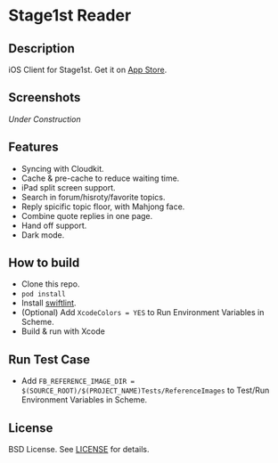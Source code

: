 # Stage1st Reader

## Description
iOS Client for Stage1st. Get it on [App Store](https://itunes.apple.com/app/apple-store/id509916119?pt=117723272&ct=Github&mt=8).

## Screenshots
*Under Construction*

## Features
- Syncing with Cloudkit.
- Cache & pre-cache to reduce waiting time.
- iPad split screen support.
- Search in forum/hisroty/favorite topics.
- Reply spicific topic floor, with Mahjong face.
- Combine quote replies in one page.
- Hand off support.
- Dark mode.

## How to build
- Clone this repo.
- `pod install`
- Install [swiftlint](https://github.com/realm/SwiftLint).
- (Optional) Add `XcodeColors = YES` to Run Environment Variables in Scheme.
- Build & run with Xcode

## Run Test Case
- Add `FB_REFERENCE_IMAGE_DIR = $(SOURCE_ROOT)/$(PROJECT_NAME)Tests/ReferenceImages` to Test/Run Environment Variables in Scheme.

## License
BSD License. See [LICENSE](https://github.com/ainopara/Stage1st-Reader/blob/develop/LICENSE.txt) for details.
